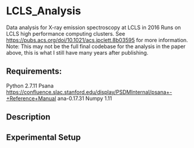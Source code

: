 # LCLS_Analysis
Data analysis for X-ray emission spectroscopy at LCLS in 2016
Runs on LCLS high performance computing clusters.
See https://pubs.acs.org/doi/10.1021/acs.jpclett.8b03595 for more information.
Note: This may not be the full final codebase for the analysis in the paper above, this is what I still have many years after publishing.

## Requirements:
Python 2.7.11
Psana https://confluence.slac.stanford.edu/display/PSDMInternal/psana+-+Reference+Manual ana-0.17.31
Numpy 1.11

## Description


## Experimental Setup

